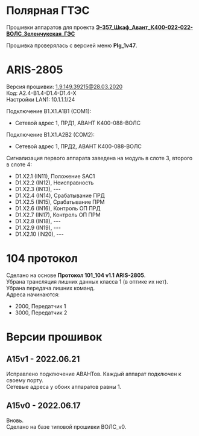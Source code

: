 ﻿Полярная ГТЭС
=============

Прошивки аппаратов для проекта **[Э-357_Шкаф_Авант_К400-022-022-ВОЛС_Зеленчукская_ГЭС](Э-357_Шкаф_Авант_К400-022-022-ВОЛС_Зеленчукская_ГЭС.pdf)**

Прошивка проверялась с версией меню **PIg_1v47**.


# ARIS-2805

Версия прошивки: 1.9.149.39215@28.03.2020  
Код: A2.4-B1.4-D1.4-D1.4-X  
Настройки LAN1: 10.1.1.1/24

Подключение B1.X1.A1B1 (COM1):
- Сетевой адрес 1, ПРД1, АВАНТ К400-088-ВОЛС

Подключение B1.X1.A2B2 (COM2):
- Сетевой адрес 1, ПРД2, АВАНТ К400-088-ВОЛС

Cигнализация первого аппарата заведена на модуль в слоте 3, второго в слоте 4:
- D1.X2.1 (IN11), Положение SAC1
- D1.X2.2 (IN12), Неисправность
- D1.X2.3 (IN13), ---
- D1.X2.4 (IN14), Срабатывание ПРД
- D1.X2.5 (IN15), Срабатывание ПРМ
- D1.X2.6 (IN16), Контроль ОП ПРД
- D1.X2.7 (IN17), Контроль ОП ПРМ
- D1.X2.8 (IN18), ---
- D1.X2.9 (IN19), ---
- D1.X2.10 (IN20), ---


# 104 протокол

Сделано на основе **Протокол 101_104 v1.1 ARIS-2805**.  
Убрана трансляция лишних данных класса 1 (в оптике их нет).  
Убрана передача лишних команд.  
Адреса начинаются:
- 2000, Передатчик 1
- 3000, Передатчик 2


# Версии прошивок

## A15v1 - 2022.06.21

Исправлено подключение АВАНТов. Каждый аппарат подключен к своему порту.  
Сетевые адреса у обоих аппаратов равны 1.

## A15v0 - 2022.06.17

Вновь.  
Сделано на базе типовой прошивки ВОЛС_v0.

